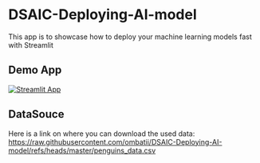 #  DSAIC-Deploying-AI-model


This app is to showcase how to deploy your machine learning models fast with Streamlit

## Demo App

[![Streamlit App](https://static.streamlit.io/badges/streamlit_badge_black_white.svg)](https://dsaic-deploying-ai-model.streamlit.app/)

## DataSouce
Here is a link on where you can download the used data:
https://raw.githubusercontent.com/ombatii/DSAIC-Deploying-AI-model/refs/heads/master/penguins_data.csv


